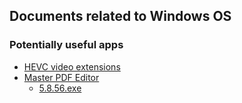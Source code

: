 ## Documents related to Windows OS

### Potentially useful apps

- [HEVC video extensions](https://apps.microsoft.com/store/detail/hevc-video-extensions-from-device-manufacturer/9N4WGH0Z6VHQ)
- [Master PDF Editor](https://code-industry.net/)
    - [5.8.56.exe](https://code-industry.net/public/MasterPDFEditor-setup-5.8.56.exe)
